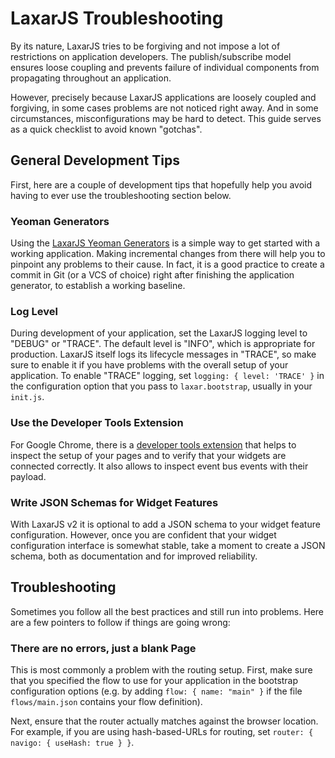 # LaxarJS Troubleshooting

By its nature, LaxarJS tries to be forgiving and not impose a lot of restrictions on application developers.
The publish/subscribe model ensures loose coupling and prevents failure of individual components from propagating throughout an application.

However, precisely because LaxarJS applications are loosely coupled and forgiving, in some cases problems are not noticed right away.
And in some circumstances, misconfigurations may be hard to detect.
This guide serves as a quick checklist to avoid known "gotchas".


## General Development Tips

First, here are a couple of development tips that hopefully help you avoid having to ever use the troubleshooting section below.


### Yeoman Generators

Using the [LaxarJS Yeoman Generators](http://laxarjs.org/docs/generator-laxarjs-latest/) is a simple way to get started with a working application.
Making incremental changes from there will help you to pinpoint any problems to their cause.
In fact, it is a good practice to create a commit in Git (or a VCS of choice) right after finishing the application generator, to establish a working baseline.


### Log Level

During development of your application, set the LaxarJS logging level to "DEBUG" or "TRACE".
The default level is "INFO", which is appropriate for production.
LaxarJS itself logs its lifecycle messages in "TRACE", so make sure to enable it if you have problems with the overall setup of your application.
To enable "TRACE" logging, set `logging: { level: 'TRACE' }` in the configuration option that you pass to `laxar.bootstrap`, usually in your `init.js`.


### Use the Developer Tools Extension

For Google Chrome, there is a [developer tools extension](https://chrome.google.com/webstore/detail/laxarjs-developer-tools/leidhppnemgdhcjfagmjdkfjpejibinp) that helps to inspect the setup of your pages and to verify that your widgets are connected correctly.
It also allows to inspect event bus events with their payload.


### Write JSON Schemas for Widget Features

With LaxarJS v2 it is optional to add a JSON schema to your widget feature configuration.
However, once you are confident that your widget configuration interface is somewhat stable, take a moment to create a JSON schema, both as documentation and for improved reliability.


## Troubleshooting

Sometimes you follow all the best practices and still run into problems.
Here are a few pointers to follow if things are going wrong:


### There are no errors, just a blank Page

This is most commonly a problem with the routing setup.
First, make sure that you specified the flow to use for your application in the bootstrap configuration options (e.g. by adding `flow: { name: "main" }` if the file `flows/main.json` contains your flow definition).

Next, ensure that the router actually matches against the browser location.
For example, if you are using hash-based-URLs for routing, set `router: { navigo: { useHash: true } }`.
